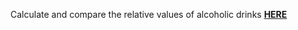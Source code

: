 Calculate and compare the relative values of alcoholic drinks **[HERE](https://kay-who-codes.github.io/Drink-Value-Calculator/)**
